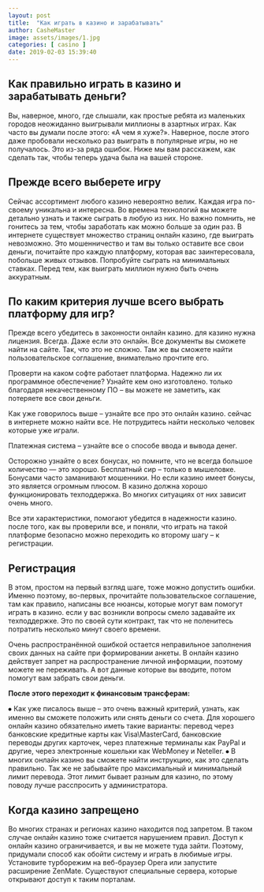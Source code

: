 ```yaml
---
layout: post
title:  "Как играть в казино и зарабатывать"
author: CasheMaster
image: assets/images/1.jpg
categories: [ casino ]
date: 2019-02-03 15:39:40
---
```


## Как правильно играть в казино и зарабатывать деньги?

Вы, наверное, много, где слышали, как простые ребята из маленьких городов неожиданно выигрывали миллионы в азартных играх. Как часто вы думали после этого: «А чем я хуже?». Наверное, после этого даже пробовали несколько раз выиграть в популярные игры, но не получалось. Это из-за ряда ошибок. Ниже мы вам расскажем, как сделать так, чтобы теперь удача была на вашей стороне.

## Прежде всего выберете игру 

Сейчас ассортимент любого казино невероятно велик. Каждая игра по-своему уникальна и интересна. Во времена технологий вы можете детально узнать и также сыграть в любую из них.
Но важно помнить, не гонитесь за тем, чтобы заработать как можно больше за один раз. В интернете существует множество страниц онлайн казино, где выиграть невозможно. Это мошенничество и там вы только оставите все свои деньги, почитайте про каждую платформу, которая вас заинтересовала, побольше живых отзывов. Попробуйте сыграть на минимальных ставках. Перед тем, как выиграть миллион нужно быть очень аккуратным. 

## По каким критерия лучше всего выбрать платформу для игр?

Прежде всего убедитесь в законности онлайн казино. для казино нужна лицензия. Всегда. Даже если это онлайн. Все документы вы сможете найти на сайте. Так, что это не сложно. Там же вы сможете найти пользовательское соглашение, внимательно прочтите его. 

Проверти на каком софте работает платформа. Надежно ли их программное обеспечение? Узнайте кем оно изготовлено. только благодаря некачественному ПО – вы можете не заметить, как потеряете все свои деньги. 

Как уже говорилось выше – узнайте все про это онлайн казино. сейчас в интернете можно найти все. Не потрудитесь найти несколько человек которые уже играли. 

Платежная система – узнайте все о способе ввода и вывода денег. 

Осторожно узнайте о всех бонусах, но помните, что не всегда большое количество — это хорошо. Бесплатный сир – только в мышеловке. Бонусами часто заманивают мошенники. Но если казино имеет бонусы, это является огромным плюсом. 
В казино должна хорошо функционировать техподдержка. Во многих ситуациях от них зависит очень много. 

Все эти характеристики, помогают убедится в надежности казино. после того, как вы проверили все, и поняли, что играть на такой платформе безопасно можно переходить ко второму шагу – к регистрации. 

## Регистрация

В этом, простом на первый взгляд шаге, тоже можно допустить ошибки. Именно поэтому, во-первых, прочитайте пользовательское соглашение, там как правило, написаны все нюансы, которые могут вам помогут играть в казино. если у вас возникли вопросы смело задавайте их техподдержке. Это по своей сути контракт, так что не поленитесь потратить несколько минут своего времени. 

Очень распространённой ошибкой остается неправильное заполнения своих данных на сайте при формировании анкеты. В онлайн казино действует запрет на распространение личной информации, поэтому можете не переживать. А вот данные которые вы вводите, потом помогут вам забрать свои деньги.

**После этого переходит к финансовым трансферам:**

⦁	Как уже писалось выше – это очень важный критерий, узнать, как именно вы сможете положить или снять деньги со счета. Для хорошего онлайн казино обязательно иметь такие варианты: перевод через банковские кредитные карты как Visa\MasterCard, банковские переводы других карточек, через платежные терминалы как PayPal и другие, через электронные кошельки как WebMoney и Neteller.
⦁	В многих онлайн казино вы сможете найти инструкцию, как это сделать правильно. Так же не забывайте про максимальный и минимальный лимит перевода. Этот лимит бывает разным для казино, по этому поводу лучше расспросить у администратора. 

## Когда казино запрещено 

Во многих странах и регионах казино находится под запретом. В таком случае онлайн казино тоже считается нарушением правил. Доступ к онлайн казино ограничивается, и вы не можете туда зайти. Поэтому, придумали способ как обойти систему и играть в любимые игры. Установите турборежим на веб-браузер Opera или запустите расширение ZenMate. Существуют специальные сервера, которые открывают доступ к таким порталам. 
